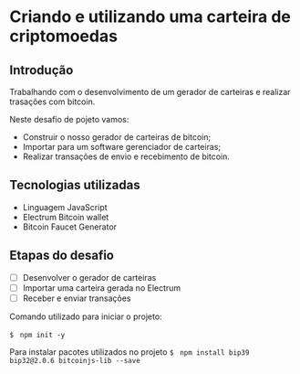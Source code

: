 # Criando e utilizando uma carteira de criptomoedas
## Introdução
Trabalhando com o desenvolvimento de um gerador de carteiras e realizar trasações com bitcoin.

Neste desafio de pojeto vamos:
 * Construir o nosso gerador de carteiras de bitcoin;
 * Importar para um software gerenciador de carteiras;
 * Realizar transações de envio e recebimento de bitcoin.

## Tecnologias utilizadas
* Linguagem JavaScript
* Electrum Bitcoin wallet
* Bitcoin Faucet Generator

## Etapas do desafio
 - [ ] Desenvolver o gerador de carteiras
 - [ ] Importar uma carteira gerada no Electrum
 - [ ] Receber e enviar transações

Comando utilizado para iniciar o projeto:

 `$` ``` npm init -y```

 Para instalar pacotes utilizados no projeto
  `$` ``` npm install bip39 bip32@2.0.6 bitcoinjs-lib --save```